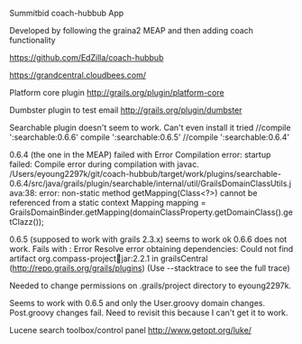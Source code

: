 
Summitbid coach-hubbub App

Developed by following the graina2 MEAP and then adding coach functionality

https://github.com/EdZilla/coach-hubbub

https://grandcentral.cloudbees.com/

Platform core plugin
http://grails.org/plugin/platform-core


Dumbster plugin to test email
http://grails.org/plugin/dumbster

Searchable plugin doesn't seem to work. Can't even install it
tried 
//compile ':searchable:0.6.6'
compile ':searchable:0.6.5'
//compile ':searchable:0.6.4'

0.6.4 (the one in the MEAP) failed with 
Error Compilation error: startup failed:
Compile error during compilation with javac.
/Users/eyoung2297k/git/coach-hubbub/target/work/plugins/searchable-0.6.4/src/java/grails/plugin/searchable/internal/util/GrailsDomainClassUtils.java:38: error: non-static method getMapping(Class<?>) cannot be referenced from a static context
        Mapping mapping = GrailsDomainBinder.getMapping(domainClassProperty.getDomainClass().getClazz());
        
0.6.5 (supposed to work with grails 2.3.x) seems to work ok
0.6.6 does not work. Fails with : 
Error Resolve error obtaining dependencies: Could not find artifact org.compass-project:compass:jar:2.2.1 in grailsCentral (http://repo.grails.org/grails/plugins) (Use --stacktrace to see the full trace)


Needed to change permissions on .grails/project directory to eyoung2297k. 
        
Seems to work with 0.6.5 and only the User.groovy domain changes. Post.groovy changes fail. Need to revisit this because I can't get it to work. 

Lucene search toolbox/control panel
http://www.getopt.org/luke/        
        

